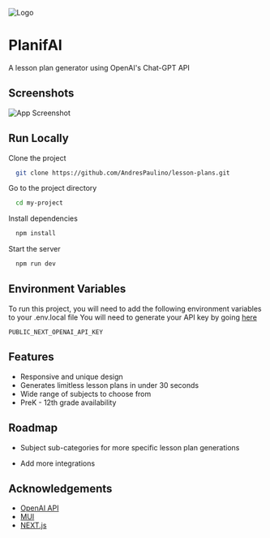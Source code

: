 
![Logo](https://dev-to-uploads.s3.amazonaws.com/uploads/articles/th5xamgrr6se0x5ro4g6.png)


# PlanifAI

A lesson plan generator using OpenAI's Chat-GPT API


## Screenshots

![App Screenshot](https://via.placeholder.com/468x300?text=App+Screenshot+Here)


## Run Locally

Clone the project

```bash
  git clone https://github.com/AndresPaulino/lesson-plans.git
```

Go to the project directory

```bash
  cd my-project
```

Install dependencies

```bash
  npm install
```

Start the server

```bash
  npm run dev
```


## Environment Variables

To run this project, you will need to add the following environment variables to your .env.local file
You will need to generate your API key 
by going [here](https://openai.com/api/)

`PUBLIC_NEXT_OPENAI_API_KEY`


## Features

- Responsive and unique design
- Generates limitless lesson plans in under 30 seconds
- Wide range of subjects to choose from
- PreK - 12th grade availability


## Roadmap

- Subject sub-categories for more specific lesson plan generations

- Add more integrations


## Acknowledgements

 - [OpenAI API](https://openai.com/api/)
 - [MUI](https://mui.com/)
 - [NEXT.js](https://nextjs.org/)

